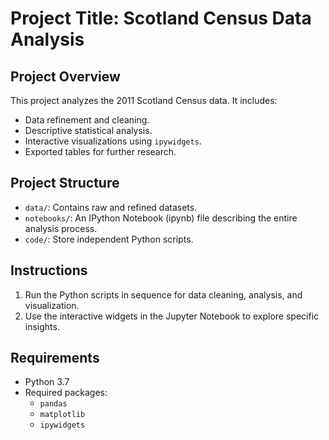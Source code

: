 # Project Title: Scotland Census Data Analysis

## Project Overview
This project analyzes the 2011 Scotland Census data. It includes:
- Data refinement and cleaning.
- Descriptive statistical analysis.
- Interactive visualizations using `ipywidgets`.
- Exported tables for further research.

## Project Structure
- `data/`: Contains raw and refined datasets.
- `notebooks/`: An IPython Notebook (ipynb) file describing the entire analysis process.
- `code/`: Store independent Python scripts.

## Instructions
1. Run the Python scripts in sequence for data cleaning, analysis, and visualization.
2. Use the interactive widgets in the Jupyter Notebook to explore specific insights.

## Requirements
- Python 3.7
- Required packages:
  - `pandas`
  - `matplotlib`
  - `ipywidgets`